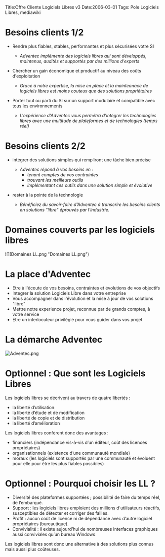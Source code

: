 Title:Offre Cliente Logiciels Libres v3
Date:2006-03-01
Tags: Pole Logiciels Libres,  mediawiki

Besoins clients 1/2
===================

-   Rendre plus fiables, stables, performantes et plus sécurisées votre
    SI
    -   *Adventec implémente des logiciels libres qui sont développés,
        maintenus, audités et supportés par des millions d'experts*

-   Chercher un gain économique et productif au niveau des coûts
    d'exploitation
    -   *Grace à notre expertise, la mise en place et la mainteanace de
        logiciels libres est moins couteux que des solutions
        propriétaires*

-   Porter tout ou parti du SI sur un support modulaire et compatible
    avec tous les environnements
    -   *L'expérience d'Adventec vous permétra d'intégrer les
        technologies libres avec une multitude de plateformes et de
        technologies (temps réel)*

Besoins clients 2/2
===================

-   intégrer des solutions simples qui rempliront une tâche bien précise
    -   *Adventec répond à vos besoins en :*
        -   *tenant comptes de vos contraintes*
        -   *trouvant les meilleurs outils*
        -   *implémentant ces outils dans une solution simple et
            évolutive*

-   rester à la pointe de la technologie
    -   *Bénéficiez du savoir-faire d'Adventec à transcrire les besoins
        clients en solutions "libre" éprouvés par l'industrie.*

Domaines couverts par les logiciels libres
==========================================

![](Domaines LL.png "Domaines LL.png")

La place d'Adventec
===================

-   Etre à l'écoute de vos besoins, contraintes et évolutions de vos
    objectifs
-   Integrer la solution Logiciels Libre dans votre entreprise
-   Vous accompagner dans l'évolution et la mise à jour de vos solutions
    "libre"
-   Mettre notre experience projet, reconnue par de grands comptes, à
    votre service
-   Etre un interlocuteur privilégié pour vous guider dans vos projet

La démarche Adventec
====================

![](Adventec.png "Adventec.png")

Optionnel : Que sont les Logiciels Libres
=========================================

Les logiciels libres se décrivent au travers de quatre libertés :

-   la liberté d’utilisation
-   la liberté d’étude et de modification
-   la liberté de copie et de distribution
-   la liberté d’amélioration

Les logiciels libres confèrent donc des avantages :

-   financiers (indépendance vis-à-vis d’un éditeur, coût des licences
    propriétaires)
-   organisationnels (existence d’une communauté mondiale)
-   moraux (les logiciels sont supportés par une communauté et évoluent
    pour elle pour être les plus fiables possibles)

Optionnel : Pourquoi choisir les LL ?
=====================================

-   Diversité des plateformes supportées ; possibilité de faire du temps
    réel, de l’embarqué.
-   Support : les logiciels libres emploient des millions d'utilisateurs
    réactifs, susceptibles de détecter et corriger des failles.
-   Profit : aucun coût de licence ni de dépendance avec d’autre
    logiciel propriétaires (bureautique).
-   Convivialité : il existe aujourd’hui de nombreuses interfaces
    graphiques aussi conviviales qu’un bureau Windows

Les logiciels libres sont donc une alternative à des solutions plus
connus mais aussi plus coûteuses.

